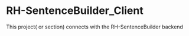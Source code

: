 # RH-SentenceBuilder_Client

This project( or section) connects with the RH-SentenceBuilder backend
